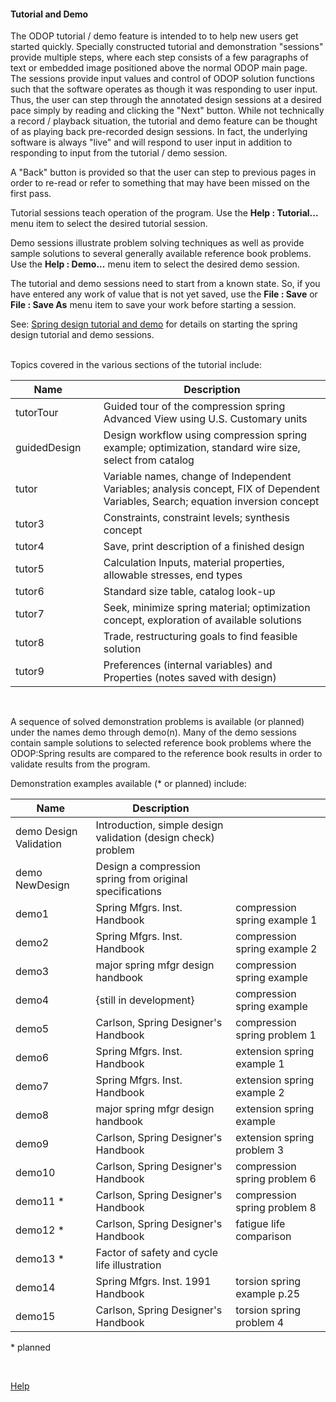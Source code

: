 #### Tutorial and Demo

The ODOP tutorial / demo feature is intended to to help new users 
get started quickly.
Specially constructed tutorial and demonstration "sessions" provide multiple steps, 
where each step consists of a few paragraphs of text or embedded image positioned
above the normal ODOP main page.
The sessions provide input values and control of ODOP solution functions 
such that the software operates as though it was responding to user input.
Thus, the user can step through the annotated design sessions at a desired pace 
simply by reading and clicking the "Next" button.
While not technically a record / playback situation, the tutorial and demo
feature can be thought of as playing back pre-recorded design sessions.
In fact, the underlying software is always "live" and will respond to user input
in addition to responding to input from the tutorial / demo session.

A "Back" button is provided so that the user can step to previous pages in order 
to re-read or refer to something that may have been missed on the first pass.

Tutorial sessions teach operation of the program.
Use the <b>Help : Tutorial...</b> menu item to select the desired tutorial session.

Demo sessions illustrate problem solving techniques as well as provide
sample solutions to several generally available reference book problems.
Use the <b>Help : Demo...</b> menu item to select the desired demo session.

The tutorial and demo sessions need to start from a known state.
So, if you have entered any work of value that is not yet saved,
use the <b>File : Save</b> or <b>File : Save As</b>
menu item to save your work before starting a session.
 
See: 
[Spring design tutorial and demo](gettingStartedSpring)
for details on starting the spring design tutorial and demo sessions.   
 &nbsp; 
  
Topics covered in the various sections of the tutorial include:  

Name | &nbsp; | Description  
--- | --- | ---  
tutorTour | &nbsp; | Guided tour of the compression spring Advanced View using U.S. Customary units  
guidedDesign |   | Design workflow using compression spring example; optimization, standard wire size, select from catalog  
tutor |   | Variable names, change of Independent Variables; analysis concept, FIX of Dependent Variables, Search; equation inversion concept  
tutor3 |   | Constraints, constraint levels; synthesis concept  
tutor4 |   | Save, print description of a finished design  
tutor5 |   | Calculation Inputs, material properties, allowable stresses, end types  
tutor6 |   | Standard size table, catalog look-up  
tutor7 |   | Seek, minimize spring material; optimization concept, exploration of available solutions  
tutor8 |   | Trade, restructuring goals to find feasible solution  
tutor9 |   | Preferences (internal variables) and Properties (notes saved with design)  

 &nbsp; 

 A sequence of solved demonstration problems is available (or planned) 
 under the names demo through demo(n). 
 Many of the demo sessions contain sample solutions to selected 
 reference book problems where the ODOP:Spring results are compared to 
 the reference book results in order to validate results from the program.  
 
 Demonstration examples available (* or planned) include:

Name | Description | &nbsp;  
--- | --- | ---  
demo Design Validation | Introduction, simple design validation (design check) problem |    
demo NewDesign | Design a compression spring from original specifications |  
demo1 | Spring Mfgrs. Inst. Handbook | compression spring example&nbsp;1    
demo2 | Spring Mfgrs. Inst. Handbook | compression spring example&nbsp;2  
demo3 | major spring mfgr design handbook | compression spring example  
demo4 | {still in development} | compression spring example   
demo5 | Carlson, Spring Designer's Handbook | compression spring problem&nbsp;1  
demo6 | Spring Mfgrs. Inst. Handbook | extension spring example&nbsp;1  
demo7 | Spring Mfgrs. Inst. Handbook | extension   spring example&nbsp;2  
demo8 | major spring mfgr design handbook | extension spring example  
demo9 | Carlson, Spring Designer's Handbook | extension spring problem&nbsp;3  
demo10 | Carlson, Spring Designer's Handbook | compression spring problem&nbsp;6  
demo11 * | Carlson, Spring Designer's Handbook | compression spring problem&nbsp;8  
demo12 * | Carlson, Spring Designer's Handbook | fatigue life comparison  
demo13 * | Factor of safety and cycle life illustration | &nbsp;   
demo14 | Spring Mfgrs. Inst. 1991 Handbook | torsion spring example p.25  
demo15 | Carlson, Spring Designer's Handbook | torsion spring problem&nbsp;4 

 \* planned  
 
 &nbsp;
 
 [Help](./)
 